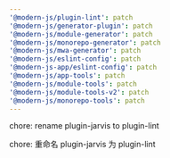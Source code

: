```yaml
---
'@modern-js/plugin-lint': patch
'@modern-js/generator-plugin': patch
'@modern-js/module-generator': patch
'@modern-js/monorepo-generator': patch
'@modern-js/mwa-generator': patch
'@modern-js/eslint-config': patch
'@modern-js-app/eslint-config': patch
'@modern-js/app-tools': patch
'@modern-js/module-tools': patch
'@modern-js/module-tools-v2': patch
'@modern-js/monorepo-tools': patch
---
```


chore: rename plugin-jarvis to plugin-lint

chore: 重命名 plugin-jarvis 为 plugin-lint
